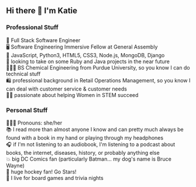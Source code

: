 ## Hi there 👋 I'm Katie

### Professional Stuff

🤔 Full Stack Software Engineer<br>
🖥 Software Engineering Immersive Fellow at General Assembly<br>
📝 JavaScript, Python3, HTML5, CSS3, Node.js, MongoDB, Django<br>
🔭 looking to take on some Ruby and Java projects in the near future<br>
👩🏻‍🔬 BS Chemical Engineering from Purdue University, so you know I can do technical stuff<br>
🛍 professional background in Retail Operations Management, so you know I can deal with customer service & customer needs<br>
👯‍♀️ passionate about helping Women in STEM succeed

### Personal Stuff

💁🏻‍♀️ Pronouns: she/her<br>
📚 I read more than almost anyone I know and can pretty much always be found with a book in my hand or playing through my headphones<br>
🎧 if I'm not listening to an audiobook, I'm listening to a podcast about books, the internet, diseases, history, or probably anything else<br>
💥 big DC Comics fan (particularly Batman... my dog's name is Bruce Wayne)<br>
🏒 huge hockey fan! Go Stars!<br>
🧠 I live for board games and trivia nights
